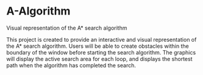 # A-Algorithm
Visual representation of the A* search algorithm

This project is created to provide an interactive and visual representation of the A* search algorithm. Users will be able to create obstacles within the boundary of the window before starting the search algorithm. The graphics will display the active search area for each loop, and displays the shortest path when the algorithm has completed the search.
